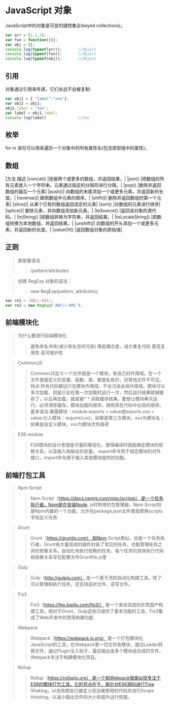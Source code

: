 # JavaScript 对象
JavaScript中的对象是可变的键控集合(keyed collections)。
```JavaScript
var arr = [1,2,3];
var fun = function(){};
var obj = {};
console.log(typeof(arr));       //Object
console.log(typeof(fun));       //Object
console.log(typeof(obj));       //Object
```

## 引用
对象通过引用来传递，它们永远不会被复制:
```JavaScript
var obj1 = { "label":"one"};
var obj2 = obj1;
obj2.label = "two";
var label = obj1.label;
console.log(label)              //two
```
## 枚举
for in 语句可以用来遍历一个对象中的所有属性名(包含原型链中的属性)。

## 数组
|方法	描述
|concat()	|连接两个或更多的数组，并返回结果。|
|join()	|把数组的所有元素放入一个字符串。元素通过指定的分隔符进行分隔。|
|pop()	|删除并返回数组的最后一个元素|
|push()|	向数组的末尾添加一个或更多元素，并返回新的长度。|
|reverse()|	颠倒数组中元素的顺序。|
|shift()|	删除并返回数组的第一个元素|
|slice()|	从某个已有的数组返回选定的元素|
|sort()	|对数组的元素进行排序|
|splice()|	删除元素，并向数组添加新元素。|
|toSource()	|返回该对象的源代码。|
|toString()	|把数组转换为字符串，并返回结果。|
|toLocaleString()	|把数组转换为本地数组，并返回结果。|
|unshift()|	向数组的开头添加一个或更多元素，并返回新的长度。|
|valueOf()	|返回数组对象的原始值|

## 正则
>直接量语法
>>/pattern/attributes

>创建 RegExp 对象的语法：
>>new RegExp(pattern, attributes);

```JavaScript
var re1 = /ABC\-001/;
var re2 = new RegExp('ABC\\-001');
```


## 前端模块化
>为什么要进行前端模块化
>>避免命名冲突(减少命名空间污染)
>>降低耦合度，减少重复代码
>>更高复用性
>>高可维护性

>CommonJS
>>CommonJS定义一个文件就是一个模块，有自己的作用域。在一个文件里面定义的变量、函数、类，都是私有的，对其他文件不可见。
>>特点:所有代码都运行在模块作用域，不会污染全局作用域。模块可以多次加载，但是只会在第一次加载时运行一次，然后运行结果就被缓存了，以后再加载，就直接* * 读取缓存结果。要想让模块再次运行，必须清除缓存。模块加载的顺序，按照其在代码中出现的顺序。
>>基本语法:暴露模块：module.exports = value或exports.xxx = value;引入模块：require(xxx)，如果是第三方模块，xxx为模块名；如果是自定义模块，xxx为模块文件路径

>ES6 module
>>ES6模块的设计思想是尽量的静态化，使得编译时就能确定模块的依赖关系，以及输入和输出的变量。
>>export命令用于规定模块的对外接口，import命令用于输入其他模块提供的功能。

## 前端打包工具
> Npm Script
>>Npm Script（https://docs.npmjs.com/misc/scripts） 是一个任务执行者。Npm是在安装Node. js时附带的包管理器，Npm Script则是Npm内置的一个功能，允许在package.json文件里面使用scripts字段定义任务.

> Grunt
>>Grunt（https://gruntjs.com） 和Npm Script类似，也是一个任务执行者。Grunt有大量现成的插件封装了常见的任务，也能管理任务之间的依赖关系，自动化地执行依赖的任务，每个任务的具体执行代码和依赖关系写在配置文件Gruntfile.js里

> Gulp
>>Gulp（http://gulpjs.com） 是一个基于流的自动化构建工具。除了可以管理和执行任务，还支持监听文件、读写文件。

> Fis3
>>Fis3（https://fex.baidu.com/fis3/） 是一个来自百度的优秀国产构建工具。相对于Grunt、Gulp这些只提供了基本功能的工具，Fis3集成了Web开发中的常用构建功能

> Webpack
>>Webpack（https://webpack.js.org） 是一个打包模块化JavaScript的工具，在Webpack里一切文件皆模块，通过Loader转换文件，通过Plugin注入钩子，最后输出由多个模块组合成的文件。Webpack专注于构建模块化项目。

> Rollup
>>Rollup（https://rollupjs.org） 是一个和Webpack很类似但专注于ES6的模块打包工具。它的亮点在于，能针对ES6源码进行Tree Shaking，以去除那些已被定义但没被使用的代码并进行Scope Hoisting，以减小输出文件的大小和提升运行性能。
